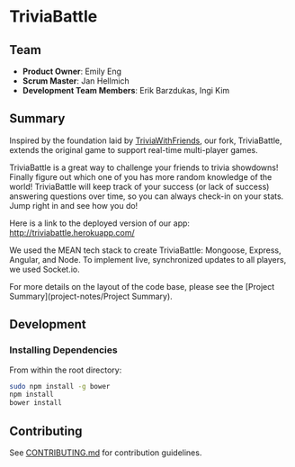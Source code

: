 # TriviaBattle

## Team

  - __Product Owner__: Emily Eng
  - __Scrum Master__: Jan Hellmich
  - __Development Team Members__: Erik Barzdukas, Ingi Kim

## Summary

Inspired by the foundation laid by [TriviaWithFriends](https://github.com/mayan-papaya/mayan-papaya), our fork, TriviaBattle, extends the original game to support real-time multi-player games.

TriviaBattle is a great way to challenge your friends to trivia showdowns! Finally figure out which one of you has more random knowledge of the world! TriviaBattle will keep track of your success (or lack of success) answering questions over time, so you can always check-in on your stats. Jump right in and see how you do!

Here is a link to the deployed version of our app: 
http://triviabattle.herokuapp.com/

We used the MEAN tech stack to create TriviaBattle: Mongoose, Express, Angular, and Node. To implement live, synchronized updates to all players, we used Socket.io.

For more details on the layout of the code base, please see the [Project Summary](project-notes/Project Summary).

## Development

### Installing Dependencies

From within the root directory:

```sh
sudo npm install -g bower
npm install
bower install
```

## Contributing

See [CONTRIBUTING.md](CONTRIBUTING.md) for contribution guidelines.
